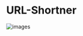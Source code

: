 # URL-Shortner

![images](https://github.com/vitthalSanadhya/URL-Shortner/assets/77016445/22ea804c-b5ef-4e19-9a50-e70ad05346fa)
